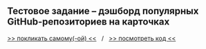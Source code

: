 ## Тестовое задание &ndash; дэшборд популярных GitHub-репозиториев на карточках
[>> покликать самому(-ой) <<](https://github-stars-dashboard-by-vaniya-k.netlify.app)&nbsp;&nbsp;&nbsp;/&nbsp;&nbsp;&nbsp;[>> посмотреть код <<](https://github.com/vaniya-k/github-stars-dashboard)